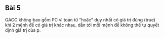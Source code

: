 ## Bài 5
GACC không bao gồm PC vì toán tử "hoặc" duy nhất có giá trị đúng (true) khi 2 mệnh đề có giá trị khác nhau, dẫn tới mỗi mệnh đề không thể tự quyết định giá trị của p.
